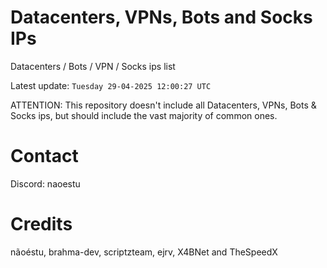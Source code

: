 # Datacenters, VPNs, Bots and Socks IPs
 
Datacenters / Bots / VPN / Socks ips list

Latest update: `Tuesday 29-04-2025 12:00:27 UTC` 

ATTENTION: This repository doesn't include all Datacenters, VPNs, Bots & Socks ips, 
but should include the vast majority of common ones.

# Contact
Discord: naoestu

# Credits
nãoéstu, brahma-dev, scriptzteam, ejrv, X4BNet and TheSpeedX
